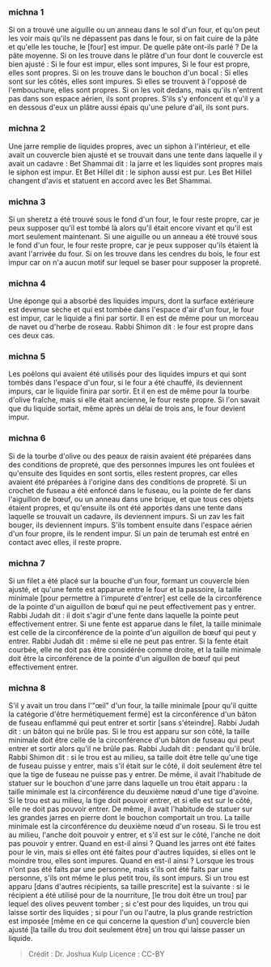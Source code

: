 
### michna 1
Si on a trouvé une aiguille ou un anneau dans le sol d'un four, et qu'on peut les voir mais qu'ils ne dépassent pas dans le four, si on fait cuire de la pâte et qu'elle les touche, le [four] est impur. De quelle pâte ont-ils parlé ? De la pâte moyenne. Si on les trouve dans le plâtre d'un four dont le couvercle est bien ajusté : Si le four est impur, elles sont impures, Si le four est propre, elles sont propres. Si on les trouve dans le bouchon d'un bocal : Si elles sont sur les côtés, elles sont impures. Si elles se trouvent à l'opposé de l'embouchure, elles sont propres. Si on les voit dedans, mais qu'ils n'entrent pas dans son espace aérien, ils sont propres. S'ils s'y enfoncent et qu'il y a en dessous d'eux un plâtre aussi épais qu'une pelure d'ail, ils sont purs.

### michna 2
Une jarre remplie de liquides propres, avec un siphon à l'intérieur, et elle avait un couvercle bien ajusté et se trouvait dans une tente dans laquelle il y avait un cadavre : Bet Shammai dit : la jarre et les liquides sont propres mais le siphon est impur. Et Bet Hillel dit : le siphon aussi est pur. Les Bet Hillel changent d'avis et statuent en accord avec les Bet Shammai.

### michna 3
Si un sheretz a été trouvé sous le fond d'un four, le four reste propre, car je peux supposer qu'il est tombé là alors qu'il était encore vivant et qu'il est mort seulement maintenant. Si une aiguille ou un anneau a été trouvé sous le fond d'un four, le four reste propre, car je peux supposer qu'ils étaient là avant l'arrivée du four. Si on les trouve dans les cendres du bois, le four est impur car on n'a aucun motif sur lequel se baser pour supposer la propreté.

### michna 4
Une éponge qui a absorbé des liquides impurs, dont la surface extérieure est devenue sèche et qui est tombée dans l'espace d'air d'un four, le four est impur, car le liquide a fini par sortir. Il en est de même pour un morceau de navet ou d'herbe de roseau. Rabbi Shimon dit : le four est propre dans ces deux cas.

### michna 5
Les poêlons qui avaient été utilisés pour des liquides impurs et qui sont tombés dans l'espace d'un four, si le four a été chauffé, ils deviennent impurs, car le liquide finira par sortir. Et il en est de même pour la tourbe d'olive fraîche, mais si elle était ancienne, le four reste propre. Si l'on savait que du liquide sortait, même après un délai de trois ans, le four devient impur.

### michna 6
Si de la tourbe d'olive ou des peaux de raisin avaient été préparées dans des conditions de propreté, que des personnes impures les ont foulées et qu'ensuite des liquides en sont sortis, elles restent propres, car elles avaient été préparées à l'origine dans des conditions de propreté. Si un crochet de fuseau a été enfoncé dans le fuseau, ou la pointe de fer dans l'aiguillon de bœuf, ou un anneau dans une brique, et que tous ces objets étaient propres, et qu'ensuite ils ont été apportés dans une tente dans laquelle se trouvait un cadavre, ils deviennent impurs. Si un zav les fait bouger, ils deviennent impurs. S'ils tombent ensuite dans l'espace aérien d'un four propre, ils le rendent impur. Si un pain de terumah est entré en contact avec elles, il reste propre.

### michna 7
Si un filet a été placé sur la bouche d'un four, formant un couvercle bien ajusté, et qu'une fente est apparue entre le four et la passoire, la taille minimale [pour permettre à l'impureté d'entrer] est celle de la circonférence de la pointe d'un aiguillon de bœuf qui ne peut effectivement pas y entrer. Rabbi Judah dit : il doit s'agir d'une fente dans laquelle la pointe peut effectivement entrer. Si une fente est apparue dans le filet, la taille minimale est celle de la circonférence de la pointe d'un aiguillon de bœuf qui peut y entrer. Rabbi Judah dit : même si elle ne peut pas entrer. Si la fente était courbée, elle ne doit pas être considérée comme droite, et la taille minimale doit être la circonférence de la pointe d'un aiguillon de bœuf qui peut effectivement entrer.

### michna 8
S'il y avait un trou dans l'"œil" d'un four, la taille minimale [pour qu'il quitte la catégorie d'être hermétiquement fermé] est la circonférence d'un bâton de fuseau enflammé qui peut entrer et sortir [sans s'éteindre]. Rabbi Judah dit : un bâton qui ne brûle pas. Si le trou est apparu sur son côté, la taille minimale doit être celle de la circonférence d'un bâton de fuseau qui peut entrer et sortir alors qu'il ne brûle pas. Rabbi Judah dit : pendant qu'il brûle. Rabbi Shimon dit : si le trou est au milieu, sa taille doit être telle qu'une tige de fuseau puisse y entrer, mais s'il était sur le côté, il doit seulement être tel que la tige de fuseau ne puisse pas y entrer. De même, il avait l'habitude de statuer sur le bouchon d'une jarre dans laquelle un trou était apparu : la taille minimale est la circonférence du deuxième nœud d'une tige d'avoine. Si le trou est au milieu, la tige doit pouvoir entrer, et si elle est sur le côté, elle ne doit pas pouvoir entrer. De même, il avait l'habitude de statuer sur les grandes jarres en pierre dont le bouchon comportait un trou. La taille minimale est la circonférence du deuxième nœud d'un roseau. Si le trou est au milieu, l'anche doit pouvoir y entrer, et s'il est sur le côté, l'anche ne doit pas pouvoir y entrer. Quand en est-il ainsi ? Quand les jarres ont été faites pour le vin, mais si elles ont été faites pour d'autres liquides, si elles ont le moindre trou, elles sont impures. Quand en est-il ainsi ? Lorsque les trous n'ont pas été faits par une personne, mais s'ils ont été faits par une personne, s'ils ont même le plus petit trou, ils sont impurs. Si un trou est apparu [dans d'autres récipients, sa taille prescrite] est la suivante : si le récipient a été utilisé pour de la nourriture, [le trou doit être un trou] par lequel des olives peuvent tomber ; si c'est pour des liquides, un trou qui laisse sortir des liquides ; si pour l'un ou l'autre, la plus grande restriction est imposée [même en ce qui concerne la question d'un] couvercle bien ajusté [la taille du trou doit seulement être] un trou qui laisse passer un liquide.

>Crédit : Dr. Joshua Kulp
>Licence : CC-BY